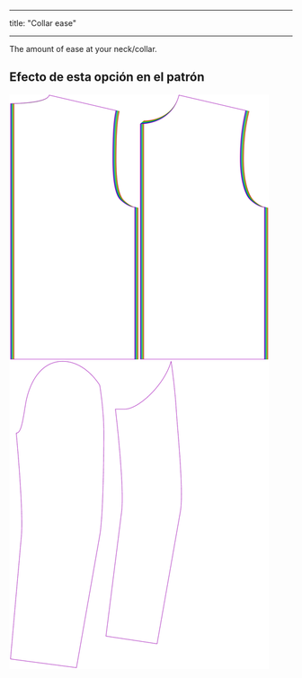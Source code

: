 - - -
title: "Collar ease"
- - -

The amount of ease at your neck/collar.

## Efecto de esta opción en el patrón

![This image shows the effect of this option by superimposing several variants that have a different value for this option](bent_collarease_sample.svg "Effect of this option on the pattern")
